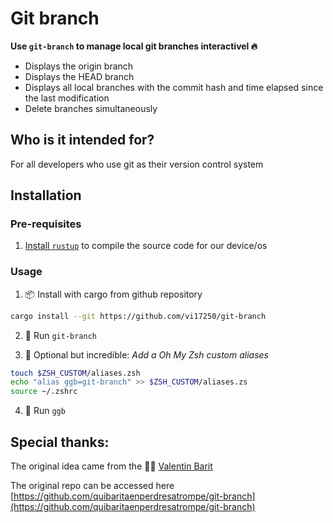 # Git branch

**Use `git-branch` to manage local git branches interactivel 🔥**

- Displays the origin branch
- Displays the HEAD branch
- Displays all local branches with the commit hash and time elapsed since the last modification
- Delete branches simultaneously

## Who is it intended for?

For all developers who use git as their version control system

## Installation

### Pre-requisites

1. [Install `rustup`](https://www.rust-lang.org/tools/install) to compile the source code for our device/os

### Usage

1. 📦 Install with cargo from github repository 
```bash 
cargo install --git https://github.com/vi17250/git-branch
```
 2. 🥈 Run `git-branch`

 3. 🚀 Optional but incredible: *Add a Oh My Zsh custom aliases* 
```bash
touch $ZSH_CUSTOM/aliases.zsh
echo "alias ggb=git-branch" >> $ZSH_CUSTOM/aliases.zs
source ~/.zshrc 
```
4. 🥇 Run `ggb`

## Special thanks:

The original idea came from the 🧙‍♂️ [Valentin Barit](https://github.com/quibaritaenperdresatrompe)

The original repo can be accessed here [https://github.com/quibaritaenperdresatrompe/git-branch](https://github.com/quibaritaenperdresatrompe/git-branch)


